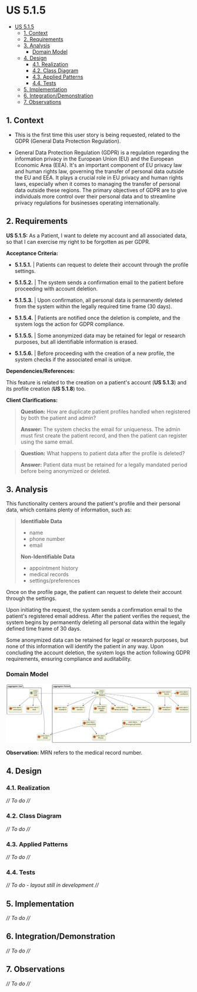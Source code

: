 # US 5.1.5

<!-- TOC -->
* [US 5.1.5](#us-515)
  * [1. Context](#1-context)
  * [2. Requirements](#2-requirements)
  * [3. Analysis](#3-analysis)
    * [Domain Model](#domain-model)
  * [4. Design](#4-design)
    * [4.1. Realization](#41-realization)
    * [4.2. Class Diagram](#42-class-diagram)
    * [4.3. Applied Patterns](#43-applied-patterns)
    * [4.4. Tests](#44-tests)
  * [5. Implementation](#5-implementation)
  * [6. Integration/Demonstration](#6-integrationdemonstration)
  * [7. Observations](#7-observations)
<!-- TOC -->


## 1. Context

* This is the first time this user story is being requested, related to the GDPR (General Data Protection Regulation).


* General Data Protection Regulation (GDPR) is a regulation regarding the information privacy in the European Union (EU)
and the European Economic Area (EEA). It's an important component of EU privacy law and human rights law, governing the 
transfer of personal data outside the EU and EEA. It plays a crucial role in EU privacy and human rights laws, especially
when it comes to managing the transfer of personal data outside these regions. The primary objectives of GDPR are to give
individuals more control over their personal data and to streamline privacy regulations for businesses operating internationally.


## 2. Requirements

**US 5.1.5:** As a Patient, I want to delete my account and all associated data, so that I can exercise my right to be forgotten as per GDPR.

**Acceptance Criteria:**

- **5.1.5.1.** | Patients can request to delete their account through the profile settings.

- **5.1.5.2.** | The system sends a confirmation email to the patient before proceeding with account deletion.

- **5.1.5.3.** | Upon confirmation, all personal data is permanently deleted from the system within the legally required time frame (30 days).

- **5.1.5.4.** | Patients are notified once the deletion is complete, and the system logs the action for GDPR compliance.

- **5.1.5.5.** | Some anonymized data may be retained for legal or research purposes, but all identifiable information is erased.

- **5.1.5.6.** | Before proceeding with the creation of a new profile, the system checks if the associated email is unique.

**Dependencies/References:**

This feature is related to the creation on a patient's account (**US 5.1.3**) and its profile creation (**US 5.1.8**) too.

**Client Clarifications:**

> **Question:** How are duplicate patient profiles handled when registered by both the patient and admin?
>
> **Answer:** The system checks the email for uniqueness. The admin must first create the patient record, and then the patient can register using the same email.


> **Question:** What happens to patient data after the profile is deleted?
>
> **Answer:** Patient data must be retained for a legally mandated period before being anonymized or deleted.


## 3. Analysis

This functionality centers around the patient's profile and their personal data, which contains plenty of information, such as:

>**Identifiable Data**
>- name
>- phone number
>- email
>
>**Non-Identifiable Data**
>- appointment history
>- medical records
>- settings/preferences

Once on the profile page, the patient can request to delete their account through the settings.

Upon initiating the request, the system sends a confirmation email to the patient's registered email address. After the
patient verifies the request, the system begins by permanently deleting all personal data within the legally defined time
frame of 30 days.

Some anonymized data can be retained for legal or research purposes, but none of this information will identify the patient
in any way.
Upon concluding the account deletion, the system logs the action following GDPR requirements, ensuring compliance and
auditability.


### Domain Model

![domain-model.svg](diagrams/DM/domain-model.svg)

**Observation:** MRN refers to the medical record number.

## 4. Design

### 4.1. Realization

_// To do //_

### 4.2. Class Diagram

_// To do //_

### 4.3. Applied Patterns

_// To do //_

### 4.4. Tests

_// To do - layout still in development //_ 


## 5. Implementation

_// To do //_

## 6. Integration/Demonstration

_// To do //_

## 7. Observations

_// To do //_